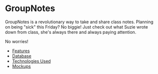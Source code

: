 GroupNotes
==========
GroupNotes is a revolutionary way to take and share class notes. Planning on being "sick" this Friday? No biggie! Just check out what Suzie wrote down from class, she's always there and always paying attention. 

No worries!

* [Features](https://github.com/sixthsmith90/GroupNotes/wiki/Features)
* [Database](https://github.com/sixthsmith90/GroupNotes/wiki/Database)
* [Technologies Used](https://github.com/sixthsmith90/GroupNotes/wiki/Technologies-Used)
* [Mockups](https://github.com/sixthsmith90/GroupNotes/wiki/Mockups)
